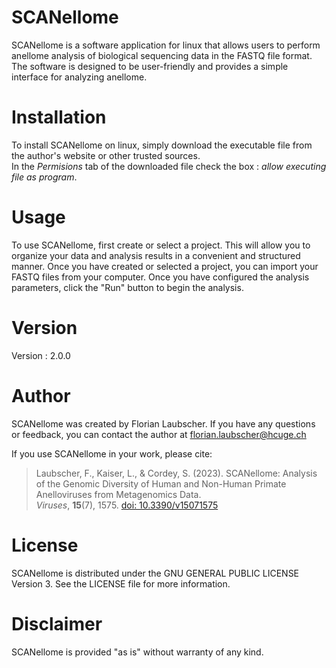 # SCANellome

SCANellome is a software application for linux that allows users to perform anellome analysis of biological sequencing data in the FASTQ file format. The software is designed to be user-friendly and provides a simple interface for analyzing anellome.

# Installation

To install SCANellome on linux, simply download the executable file from the author's website or other trusted sources.  
In the *Permisions* tab of the downloaded file check the box : *allow executing file as program*.

# Usage

To use SCANellome, first create or select a project. This will allow you to organize your data and analysis results in a convenient and structured manner. Once you have created or selected a project, you can import your FASTQ files from your computer.
Once you have configured the analysis parameters, click the "Run" button to begin the analysis.

# Version

Version : 2.0.0

# Author

SCANellome was created by Florian Laubscher. If you have any questions or feedback, you can contact the author at florian.laubscher@hcuge.ch

If you use SCANellome in your work, please cite:
>Laubscher, F., Kaiser, L., & Cordey, S. (2023). SCANellome: Analysis of the Genomic Diversity of Human and Non-Human Primate Anelloviruses from Metagenomics Data.
><br/>*Viruses*, **15**(7), 1575. [doi: 10.3390/v15071575][doi]

# License

SCANellome is distributed under the GNU GENERAL PUBLIC LICENSE Version 3. See the LICENSE file for more information.

# Disclaimer

SCANellome is provided "as is" without warranty of any kind. 

[doi]: https://doi.org/10.3390/v15071575
